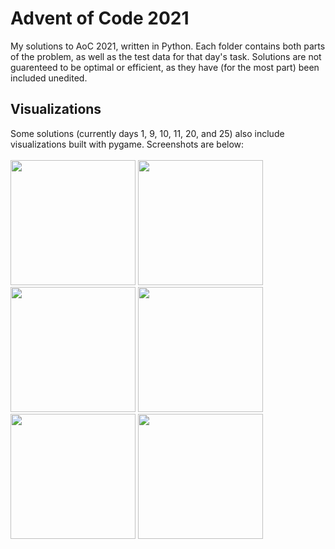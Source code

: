 # Advent of Code 2021
My solutions to AoC 2021, written in Python. Each folder contains both parts
of the problem, as well as the test data for that day's task. Solutions are not
guarenteed to be optimal or efficient, as they have (for the most part)
been included unedited.

## Visualizations
Some solutions (currently days 1, 9, 10, 11, 20, and 25) also
include visualizations built with pygame. Screenshots are below:
<br><br>
<img src=https://user-images.githubusercontent.com/30610197/147623619-3436f82d-0d9e-46b6-be0d-6349cd56c7d5.png height = 200px>
<img src=https://user-images.githubusercontent.com/30610197/147418591-7105a03e-bb25-4d7d-8a2d-76907082ced2.png height = 200px>
<img src=https://user-images.githubusercontent.com/30610197/147418523-be4aa24e-cf20-4552-b900-94d4954644ca.png height = 200px>
<img src=https://user-images.githubusercontent.com/30610197/147418531-2ff167a2-ed76-4a3c-ba10-6b912b87a4d5.png height = 200px>
<img src=https://user-images.githubusercontent.com/30610197/147419874-3d5d1dae-bf30-4464-bcf8-4c432af57308.png height = 200px>
<img src=https://user-images.githubusercontent.com/30610197/147418551-3ae58b95-1cd8-4c3c-8ce5-b9e8d9896c49.png height = 200px>
